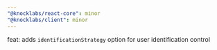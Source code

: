 ```yaml
---
"@knocklabs/react-core": minor
"@knocklabs/client": minor
---
```


feat: adds `identificationStrategy` option for user identification control
